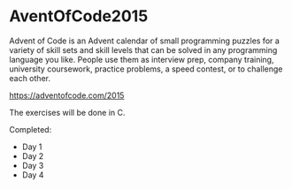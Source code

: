 # AventOfCode2015

Advent of Code is an Advent calendar of small programming puzzles for a variety of skill sets and skill levels that can be solved in any programming language you like. People use them as interview prep, company training, university coursework, practice problems, a speed contest, or to challenge each other.

https://adventofcode.com/2015

The exercises will be done in C.

Completed:
- Day 1
- Day 2
- Day 3
- Day 4
